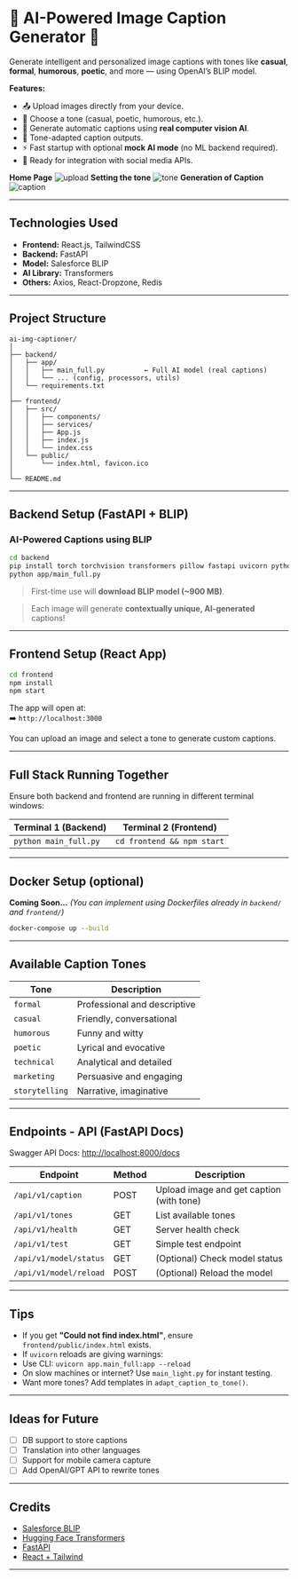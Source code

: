 # 🧠 AI-Powered Image Caption Generator 🤖

Generate intelligent and personalized image captions with tones like **casual**, **formal**, **humorous**, **poetic**, and more — using OpenAI’s BLIP model.

**Features:**
- 📤 Upload images directly from your device.
- 🎨 Choose a tone (casual, poetic, humorous, etc.).
- 📝 Generate automatic captions using **real computer vision AI**.
- 💬 Tone-adapted caption outputs.
- ⚡ Fast startup with optional **mock AI mode** (no ML backend required).
- 📱 Ready for integration with social media APIs.

**Home Page**
![upload](.\Upload.png)
**Setting the tone**
![tone](.\Tone.png)
**Generation of Caption**
![caption](.\Caption.png)

---

## Technologies Used

- **Frontend:** React.js, TailwindCSS
- **Backend:** FastAPI 
- **Model:** Salesforce BLIP 
- **AI Library:** Transformers 
- **Others:** Axios, React-Dropzone, Redis

---

## Project Structure

```
ai-img-captioner/
│
├── backend/
│   ├── app/
│   │   ├── main_full.py          ← Full AI model (real captions)
│   │   └── ... (config, processors, utils)
│   └── requirements.txt
│
├── frontend/
│   ├── src/
│   │   ├── components/
│   │   ├── services/
│   │   ├── App.js
│   │   ├── index.js
│   │   └── index.css
│   └── public/
│       └── index.html, favicon.ico
│
└── README.md
```

---

##  Backend Setup (FastAPI + BLIP)

### AI-Powered Captions using BLIP

```bash
cd backend
pip install torch torchvision transformers pillow fastapi uvicorn python-multipart
python app/main_full.py
```

>  First-time use will **download BLIP model (~900 MB)**.

>  Each image will generate **contextually unique, AI-generated** captions!

---

##  Frontend Setup (React App)

```bash
cd frontend
npm install
npm start
```

The app will open at:  
➡️ `http://localhost:3000`

You can upload an image and select a tone to generate custom captions.

---

##  Full Stack Running Together

Ensure both backend and frontend are running in different terminal windows:

| Terminal 1 (Backend) | Terminal 2 (Frontend)    |
|----------------------|--------------------------|
| `python main_full.py`| `cd frontend && npm start` |

---

##  Docker Setup (optional)

**Coming Soon...** *(You can implement using Dockerfiles already in `backend/` and `frontend/`)*
```bash
docker-compose up --build
```

---

##  Available Caption Tones

| Tone         | Description                |
|--------------|----------------------------|
| `formal`     | Professional and descriptive |
| `casual`     | Friendly, conversational     |
| `humorous`   | Funny and witty              |
| `poetic`     | Lyrical and evocative        |
| `technical`  | Analytical and detailed      |
| `marketing`  | Persuasive and engaging      |
| `storytelling` | Narrative, imaginative    |

---

##  Endpoints - API (FastAPI Docs)

Swagger API Docs: [http://localhost:8000/docs](http://localhost:8000/docs)

| Endpoint                 | Method | Description                              |
|--------------------------|--------|------------------------------------------|
| `/api/v1/caption`       | POST   | Upload image and get caption (with tone) |
| `/api/v1/tones`         | GET    | List available tones                     |
| `/api/v1/health`        | GET    | Server health check                      |
| `/api/v1/test`          | GET    | Simple test endpoint                     |
| `/api/v1/model/status`  | GET    | (Optional) Check model status            |
| `/api/v1/model/reload`  | POST   | (Optional) Reload the model              |

---

##  Tips

-  If you get **"Could not find index.html"**, ensure `frontend/public/index.html` exists.
-  If `uvicorn` reloads are giving warnings:
  - Use CLI: `uvicorn app.main_full:app --reload`
-  On slow machines or internet? Use `main_light.py` for instant testing.
-  Want more tones? Add templates in `adapt_caption_to_tone()`.

---

## Ideas for Future

- [ ]  DB support to store captions
- [ ]  Translation into other languages
- [ ]  Support for mobile camera capture
- [ ]  Add OpenAI/GPT API to rewrite tones

---

##  Credits

- [Salesforce BLIP](https://github.com/salesforce/BLIP)
- [Hugging Face Transformers](https://huggingface.co/docs/transformers/index)
- [FastAPI](https://fastapi.tiangolo.com)
- [React + Tailwind](https://tailwindcss.com)

---
